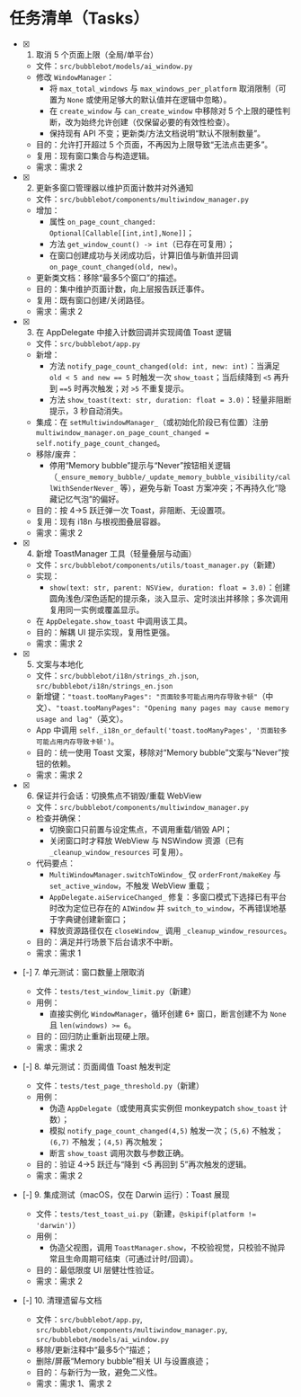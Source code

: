 # 任务清单（Tasks）

- [x] 1. 取消 5 个页面上限（全局/单平台）
  - 文件：`src/bubblebot/models/ai_window.py`
  - 修改 `WindowManager`：
    - 将 `max_total_windows` 与 `max_windows_per_platform` 取消限制（可置为 `None` 或使用足够大的默认值并在逻辑中忽略）。
    - 在 `create_window` 与 `can_create_window` 中移除对 5 个上限的硬性判断，改为始终允许创建（仅保留必要的有效性检查）。
    - 保持现有 API 不变；更新类/方法文档说明“默认不限制数量”。
  - 目的：允许打开超过 5 个页面，不再因为上限导致“无法点击更多”。
  - 复用：现有窗口集合与构造逻辑。
  - 需求：需求 2

- [x] 2. 更新多窗口管理器以维护页面计数并对外通知
  - 文件：`src/bubblebot/components/multiwindow_manager.py`
  - 增加：
    - 属性 `on_page_count_changed: Optional[Callable[[int,int],None]]`；
    - 方法 `get_window_count() -> int`（已存在可复用）；
    - 在窗口创建成功与关闭成功后，计算旧值与新值并回调 `on_page_count_changed(old, new)`。
  - 更新类文档：移除“最多5个窗口”的描述。
  - 目的：集中维护页面计数，向上层报告跃迁事件。
  - 复用：既有窗口创建/关闭路径。
  - 需求：需求 2

- [x] 3. 在 AppDelegate 中接入计数回调并实现阈值 Toast 逻辑
  - 文件：`src/bubblebot/app.py`
  - 新增：
    - 方法 `notify_page_count_changed(old: int, new: int)`：当满足 `old < 5 and new == 5` 时触发一次 `show_toast`；当后续降到 `<5` 再升到 `==5` 时再次触发；对 `>5` 不重复提示。
    - 方法 `show_toast(text: str, duration: float = 3.0)`：轻量非阻断提示，3 秒自动消失。
  - 集成：在 `setMultiwindowManager_`（或初始化阶段已有位置）注册 `multiwindow_manager.on_page_count_changed = self.notify_page_count_changed`。
  - 移除/废弃：
    - 停用“Memory bubble”提示与“Never”按钮相关逻辑（`_ensure_memory_bubble/_update_memory_bubble_visibility/callWithSenderNever_` 等），避免与新 Toast 方案冲突；不再持久化“隐藏记忆气泡”的偏好。
  - 目的：按 4→5 跃迁弹一次 Toast，非阻断、无设置项。
  - 复用：现有 i18n 与根视图叠层容器。
  - 需求：需求 2

- [x] 4. 新增 ToastManager 工具（轻量叠层与动画）
  - 文件：`src/bubblebot/components/utils/toast_manager.py`（新建）
  - 实现：
    - `show(text: str, parent: NSView, duration: float = 3.0)`：创建圆角浅色/深色适配的提示条，淡入显示、定时淡出并移除；多次调用复用同一实例或覆盖显示。
  - 在 `AppDelegate.show_toast` 中调用该工具。
  - 目的：解耦 UI 提示实现，复用性更强。
  - 需求：需求 2

- [x] 5. 文案与本地化
  - 文件：`src/bubblebot/i18n/strings_zh.json`, `src/bubblebot/i18n/strings_en.json`
  - 新增键：`"toast.tooManyPages": "页面较多可能占用内存导致卡顿"`（中文）、`"toast.tooManyPages": "Opening many pages may cause memory usage and lag"`（英文）。
  - App 中调用 `self._i18n_or_default('toast.tooManyPages', '页面较多可能占用内存导致卡顿')`。
  - 目的：统一使用 Toast 文案，移除对“Memory bubble”文案与“Never”按钮的依赖。
  - 需求：需求 2

- [x] 6. 保证并行会话：切换焦点不销毁/重载 WebView
  - 文件：`src/bubblebot/components/multiwindow_manager.py`
  - 检查并确保：
    - 切换窗口只前置与设定焦点，不调用重载/销毁 API；
    - 关闭窗口时才释放 WebView 与 NSWindow 资源（已有 `_cleanup_window_resources` 可复用）。
  - 代码要点：
    - `MultiWindowManager.switchToWindow_` 仅 `orderFront/makeKey` 与 `set_active_window`，不触发 WebView 重载；
    - `AppDelegate.aiServiceChanged_` 修复：多窗口模式下选择已有平台时改为定位已存在的 `AIWindow` 并 `switch_to_window`，不再错误地基于字典键创建新窗口；
    - 释放资源路径仅在 `closeWindow_` 调用 `_cleanup_window_resources`。
  - 目的：满足并行场景下后台请求不中断。
  - 需求：需求 1

- [-] 7. 单元测试：窗口数量上限取消
  - 文件：`tests/test_window_limit.py`（新建）
  - 用例：
    - 直接实例化 `WindowManager`，循环创建 6+ 窗口，断言创建不为 `None` 且 `len(windows) >= 6`。
  - 目的：回归防止重新出现硬上限。
  - 需求：需求 2

- [-] 8. 单元测试：页面阈值 Toast 触发判定
  - 文件：`tests/test_page_threshold.py`（新建）
  - 用例：
    - 伪造 `AppDelegate`（或使用真实实例但 monkeypatch `show_toast` 计数）；
    - 模拟 `notify_page_count_changed(4,5)` 触发一次；`(5,6)` 不触发；`(6,7)` 不触发；`(4,5)` 再次触发；
    - 断言 `show_toast` 调用次数与参数正确。
  - 目的：验证 4→5 跃迁与“降到 <5 再回到 5”再次触发的逻辑。
  - 需求：需求 2

- [-] 9. 集成测试（macOS，仅在 Darwin 运行）：Toast 展现
  - 文件：`tests/test_toast_ui.py`（新建，`@skipif(platform != 'darwin')`）
  - 用例：
    - 伪造父视图，调用 `ToastManager.show`，不校验视觉，只校验不抛异常且生命周期可结束（可通过计时/回调）。
  - 目的：最低限度 UI 层健壮性验证。
  - 需求：需求 2

- [-] 10. 清理遗留与文档
  - 文件：`src/bubblebot/app.py`, `src/bubblebot/components/multiwindow_manager.py`, `src/bubblebot/models/ai_window.py`
  - 移除/更新注释中“最多5个”描述；
  - 删除/屏蔽“Memory bubble”相关 UI 与设置痕迹；
  - 目的：与新行为一致，避免二义性。
  - 需求：需求 1、需求 2
